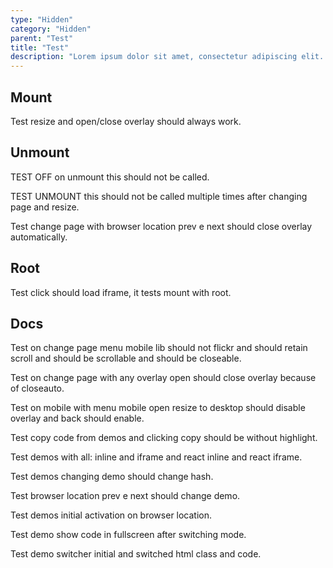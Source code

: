 ```yaml
---
type: "Hidden"
category: "Hidden"
parent: "Test"
title: "Test"
description: "Lorem ipsum dolor sit amet, consectetur adipiscing elit. Nunc tempus laoreet leo sit amet iaculis."
---
```


## Mount

Test resize and open/close overlay should always work.

<demo>
  <div class="gatsby_demo_item" data-iframe="demos/hidden/test/mount-unmount"></div>
</demo>

## Unmount

TEST OFF on unmount this should not be called.

TEST UNMOUNT this should not be called multiple times after changing page and resize.

Test change page with browser location prev e next should close overlay automatically.

<demo>
  <demoinline src="demos/hidden/test/unmount">
  </demoinline>
</demo>

## Root

Test click should load iframe, it tests mount with root.

<demo>
  <demoinline src="demos/components/media/iframe-lazy">
  </demoinline>
</demo>

## Docs

Test on change page menu mobile lib should not flickr and should retain scroll and should be scrollable and should be closeable.

Test on change page with any overlay open should close overlay because of closeauto.

Test on mobile with menu mobile open resize to desktop should disable overlay and back should enable.

Test copy code from demos and clicking copy should be without highlight.

Test demos with all: inline and iframe and react inline and react iframe.

Test demos changing demo should change hash.

Test browser location prev e next should change demo.

Test demos initial activation on browser location.

Test demo show code in fullscreen after switching mode.

Test demo switcher initial and switched html class and code.

